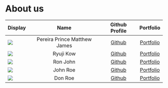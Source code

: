# About us

| Display                                             |             Name             |            Github Profile             |                          Portfolio                           |
|-----------------------------------------------------|:----------------------------:| :-----------------------------------: |:------------------------------------------------------------:|
| ![](NoPhoto)                                        | Pereira Prince Matthew James | [Github](https://github.com/Magmanat) |   [Portfolio](https://www.linkedin.com/in/prince-pereira/)   |
| ![](myphoto)                                        |          Ryuji Kow           | [Github](https://github.com/Ryujikjs) |[Portfolio](https://www.linkedin.com/in/ryuji-kow-224894227/) |
| ![](https://via.placeholder.com/100.png?text=Photo) |           Ron John           |     [Github](https://github.com/)     |              [Portfolio](docs/team/johndoe.md)               |
| ![](https://via.placeholder.com/100.png?text=Photo) |           John Roe           |     [Github](https://github.com/)     |              [Portfolio](docs/team/johndoe.md)               |
| ![](https://via.placeholder.com/100.png?text=Photo) |           Don Roe            |     [Github](https://github.com/)     |              [Portfolio](docs/team/johndoe.md)               |

